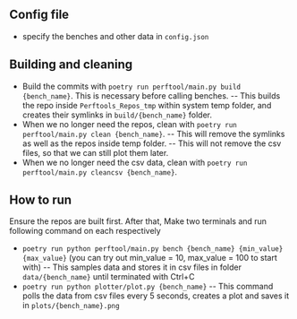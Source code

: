 ## Config file
- specify the benches and other data in `config.json`

## Building and cleaning
- Build the commits with `poetry run perftool/main.py build {bench_name}`. This is necessary before calling benches.
-- This builds the repo inside `Perftools_Repos_tmp` within system temp folder, and creates their symlinks in `build/{bench_name}` folder.
- When we no longer need the repos, clean with `poetry run perftool/main.py clean {bench_name}`.
-- This will remove the symlinks as well as the repos inside temp folder.
-- This will not remove the csv files, so that we can still plot them later.
- When we no longer need the csv data, clean with `poetry run perftool/main.py cleancsv {bench_name}`.

## How to run

Ensure the repos are built first. After that, Make two terminals and run following command on each respectively
- `poetry run python perftool/main.py bench {bench_name} {min_value} {max_value}` (you can try out min_value = 10, max_value = 100 to start with)
-- This samples data and stores it in csv files in folder `data/{bench_name}` until terminated with Ctrl+C
- `poetry run python plotter/plot.py {bench_name}`
-- This command polls the data from csv files every 5 seconds, creates a plot and saves it in `plots/{bench_name}.png`
